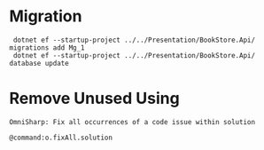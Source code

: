 # Migration
```
 dotnet ef --startup-project ../../Presentation/BookStore.Api/ migrations add Mg_1
 dotnet ef --startup-project ../../Presentation/BookStore.Api/ database update 
```
# Remove Unused Using
```
OmniSharp: Fix all occurrences of a code issue within solution

@command:o.fixAll.solution
```